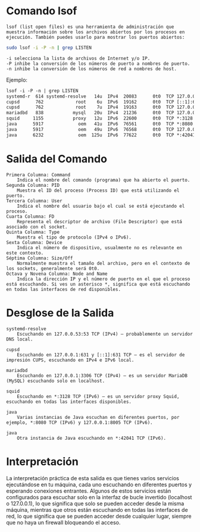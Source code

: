 # Comando lsof
```text
lsof (list open files) es una herramienta de administración que muestra información sobre los archivos abiertos por los procesos en ejecución. También puedes usarlo para mostrar los puertos abiertos:
```

```sh
sudo lsof -i -P -n | grep LISTEN
```
    -i selecciona la lista de archivos de Internet y/o IP.
    -P inhibe la conversión de los números de puerto a nombres de puerto.
    -n inhibe la conversión de los números de red a nombres de host.

Ejemplo:

```txt
lsof -i -P -n | grep LISTEN
systemd-r  614 systemd-resolve   14u  IPv4  20083      0t0  TCP 127.0.0.53:53 (LISTEN)
cupsd      762            root    6u  IPv6  19162      0t0  TCP [::1]:631 (LISTEN)
cupsd      762            root    7u  IPv4  19163      0t0  TCP 127.0.0.1:631 (LISTEN)
mariadbd   838           mysql   20u  IPv4  21236      0t0  TCP 127.0.0.1:3306 (LISTEN)
squid     1155           proxy   12u  IPv6  22600      0t0  TCP *:3128 (LISTEN)
java      5917             oem   41u  IPv6  76561      0t0  TCP *:8080 (LISTEN)
java      5917             oem   49u  IPv6  76568      0t0  TCP 127.0.0.1:8005 (LISTEN)
java      6232             oem  125u  IPv6  77622      0t0  TCP *:42041 (LISTEN)
```
# Salida del Comando

    Primera Columna: Command
        Indica el nombre del comando (programa) que ha abierto el puerto.
    Segunda Columna: PID
        Muestra el ID del proceso (Process ID) que está utilizando el puerto.
    Tercera Columna: User
        Indica el nombre del usuario bajo el cual se está ejecutando el proceso.
    Cuarta Columna: FD
        Representa el descriptor de archivo (File Descriptor) que está asociado con el socket.
    Quinta Columna: Type
        Muestra el tipo de protocolo (IPv4 o IPv6).
    Sexta Columna: Device
        Indica el número de dispositivo, usualmente no es relevante en este contexto.
    Séptima Columna: Size/Off
        Normalmente muestra el tamaño del archivo, pero en el contexto de los sockets, generalmente será 0t0.
    Octava y Novena Columna: Node and Name
        Indica la dirección IP y el número de puerto en el que el proceso está escuchando. Si ves un asterisco *, significa que está escuchando en todas las interfaces de red disponibles.

# Desglose de la Salida

    systemd-resolve
        Escuchando en 127.0.0.53:53 TCP (IPv4) – probablemente un servidor DNS local.

    cupsd
        Escuchando en 127.0.0.1:631 y [::1]:631 TCP – es el servidor de impresión CUPS, escuchando en IPv4 e IPv6 local.

    mariadbd
        Escuchando en 127.0.0.1:3306 TCP (IPv4) – es un servidor MariaDB (MySQL) escuchando solo en localhost.

    squid
        Escuchando en *:3128 TCP (IPv6) – es un servidor proxy Squid, escuchando en todas las interfaces disponibles.

    java
        Varias instancias de Java escuchan en diferentes puertos, por ejemplo, *:8080 TCP (IPv6) y 127.0.0.1:8005 TCP (IPv6).

    java
        Otra instancia de Java escuchando en *:42041 TCP (IPv6).
# Interpretación

La interpretación práctica de esta salida es que tienes varios servicios ejecutándose en tu máquina, cada uno escuchando en diferentes puertos y esperando conexiones entrantes. Algunos de estos servicios están configurados para escuchar solo en la interfaz de bucle invertido (localhost o 127.0.0.1), lo que significa que solo se pueden acceder desde la misma máquina, mientras que otros están escuchando en todas las interfaces de red, lo que significa que se pueden acceder desde cualquier lugar, siempre que no haya un firewall bloqueando el acceso.
